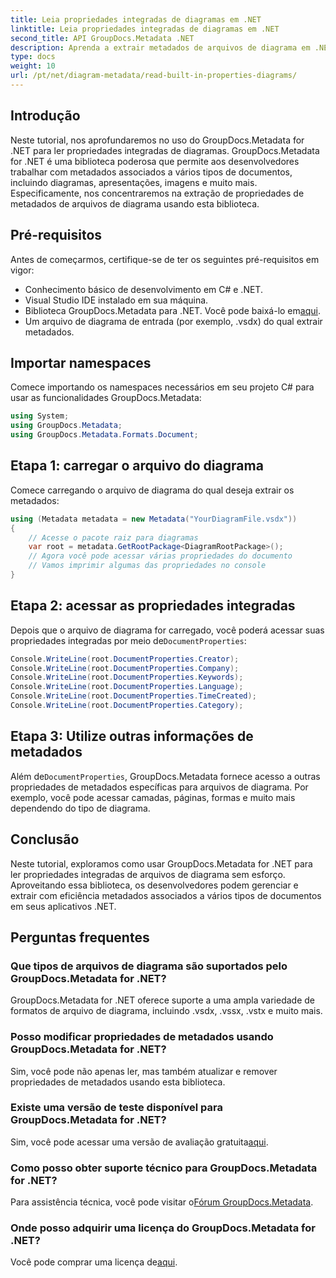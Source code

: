 ```yaml
---
title: Leia propriedades integradas de diagramas em .NET
linktitle: Leia propriedades integradas de diagramas em .NET
second_title: API GroupDocs.Metadata .NET
description: Aprenda a extrair metadados de arquivos de diagrama em .NET usando GroupDocs.Metadata. Aprimore o gerenciamento e a análise de documentos com eficiência.
type: docs
weight: 10
url: /pt/net/diagram-metadata/read-built-in-properties-diagrams/
---
```

## Introdução
Neste tutorial, nos aprofundaremos no uso do GroupDocs.Metadata for .NET para ler propriedades integradas de diagramas. GroupDocs.Metadata for .NET é uma biblioteca poderosa que permite aos desenvolvedores trabalhar com metadados associados a vários tipos de documentos, incluindo diagramas, apresentações, imagens e muito mais. Especificamente, nos concentraremos na extração de propriedades de metadados de arquivos de diagrama usando esta biblioteca.
## Pré-requisitos
Antes de começarmos, certifique-se de ter os seguintes pré-requisitos em vigor:
- Conhecimento básico de desenvolvimento em C# e .NET.
- Visual Studio IDE instalado em sua máquina.
-  Biblioteca GroupDocs.Metadata para .NET. Você pode baixá-lo em[aqui](https://releases.groupdocs.com/metadata/net/).
- Um arquivo de diagrama de entrada (por exemplo, .vsdx) do qual extrair metadados.

## Importar namespaces
Comece importando os namespaces necessários em seu projeto C# para usar as funcionalidades GroupDocs.Metadata:
```csharp
using System;
using GroupDocs.Metadata;
using GroupDocs.Metadata.Formats.Document;
```
## Etapa 1: carregar o arquivo do diagrama
Comece carregando o arquivo de diagrama do qual deseja extrair os metadados:
```csharp
using (Metadata metadata = new Metadata("YourDiagramFile.vsdx"))
{
    // Acesse o pacote raiz para diagramas
    var root = metadata.GetRootPackage<DiagramRootPackage>();
    // Agora você pode acessar várias propriedades do documento
    // Vamos imprimir algumas das propriedades no console
}
```
## Etapa 2: acessar as propriedades integradas
 Depois que o arquivo de diagrama for carregado, você poderá acessar suas propriedades integradas por meio de`DocumentProperties`:
```csharp
Console.WriteLine(root.DocumentProperties.Creator);
Console.WriteLine(root.DocumentProperties.Company);
Console.WriteLine(root.DocumentProperties.Keywords);
Console.WriteLine(root.DocumentProperties.Language);
Console.WriteLine(root.DocumentProperties.TimeCreated);
Console.WriteLine(root.DocumentProperties.Category);
```
## Etapa 3: Utilize outras informações de metadados
 Além de`DocumentProperties`, GroupDocs.Metadata fornece acesso a outras propriedades de metadados específicas para arquivos de diagrama. Por exemplo, você pode acessar camadas, páginas, formas e muito mais dependendo do tipo de diagrama.

## Conclusão
Neste tutorial, exploramos como usar GroupDocs.Metadata for .NET para ler propriedades integradas de arquivos de diagrama sem esforço. Aproveitando essa biblioteca, os desenvolvedores podem gerenciar e extrair com eficiência metadados associados a vários tipos de documentos em seus aplicativos .NET.

## Perguntas frequentes
### Que tipos de arquivos de diagrama são suportados pelo GroupDocs.Metadata for .NET?
GroupDocs.Metadata for .NET oferece suporte a uma ampla variedade de formatos de arquivo de diagrama, incluindo .vsdx, .vssx, .vstx e muito mais.
### Posso modificar propriedades de metadados usando GroupDocs.Metadata for .NET?
Sim, você pode não apenas ler, mas também atualizar e remover propriedades de metadados usando esta biblioteca.
### Existe uma versão de teste disponível para GroupDocs.Metadata for .NET?
 Sim, você pode acessar uma versão de avaliação gratuita[aqui](https://releases.groupdocs.com/).
### Como posso obter suporte técnico para GroupDocs.Metadata for .NET?
 Para assistência técnica, você pode visitar o[Fórum GroupDocs.Metadata](https://forum.groupdocs.com/c/metadata/14).
### Onde posso adquirir uma licença do GroupDocs.Metadata for .NET?
 Você pode comprar uma licença de[aqui](https://purchase.groupdocs.com/buy).